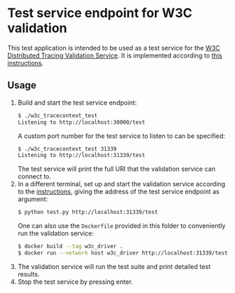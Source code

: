 # Test service endpoint for W3C validation

This test application is intended to be used as a test service for the [W3C Distributed Tracing Validation Service](https://github.com/w3c/trace-context/tree/master/test).
It is implemented according to [this instructions](https://github.com/w3c/trace-context/tree/master/test#implement-test-service).

## Usage

1. Build and start the test service endpoint:
   ```sh
   $ ./w3c_tracecontext_test
   Listening to http://localhost:30000/test
   ```
   A custom port number for the test service to listen to can be specified:
   ```sh
   $ ./w3c_tracecontext_test 31339
   Listening to http://localhost:31339/test
   ```
   The test service will print the full URI that the validation service can connect to.
2. In a different terminal, set up and start the validation service according to
   the [instructions](https://github.com/w3c/trace-context/tree/master/test#run-test-cases),
   giving the address of the test service endpoint as argument:
   ```sh
   $ python test.py http://localhost:31339/test
   ```
   One can also use the `Dockerfile` provided in this folder to conveniently
   run the validation service:
   ```sh
   $ docker build --tag w3c_driver .
   $ docker run --network host w3c_driver http://localhost:31339/test
   ```
3. The validation service will run the test suite and print detailed test results.
4. Stop the test service by pressing enter.
